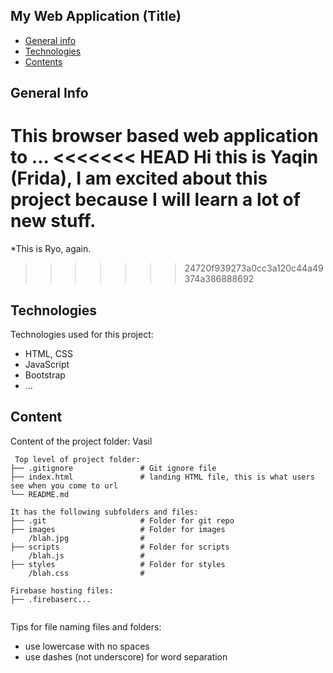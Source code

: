 ## My Web Application (Title)

* [General info](#general-info)
* [Technologies](#technologies)
* [Contents](#content)

## General Info
This browser based web application to ...
<<<<<<< HEAD
Hi this is Yaqin (Frida), I am excited about this project because I will learn a lot of new stuff. 
=======
*This is Ryo, again.
>>>>>>> 24720f939273a0cc3a120c44a49374a386888692
	
## Technologies
Technologies used for this project:
* HTML, CSS
* JavaScript
* Bootstrap 
* ...
	
## Content
Content of the project folder:
Vasil 

```
 Top level of project folder: 
├── .gitignore               # Git ignore file
├── index.html               # landing HTML file, this is what users see when you come to url
└── README.md

It has the following subfolders and files:
├── .git                     # Folder for git repo
├── images                   # Folder for images
    /blah.jpg                # 
├── scripts                  # Folder for scripts
    /blah.js                 # 
├── styles                   # Folder for styles
    /blah.css                # 

Firebase hosting files: 
├── .firebaserc...


```

Tips for file naming files and folders:
* use lowercase with no spaces
* use dashes (not underscore) for word separation


